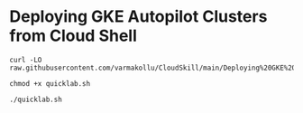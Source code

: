 # Deploying GKE Autopilot Clusters from Cloud Shell


```
curl -LO raw.githubusercontent.com/varmakollu/CloudSkill/main/Deploying%20GKE%20Autopilot%20Clusters%20from%20Cloud%20Shell/quicklab.sh

chmod +x quicklab.sh

./quicklab.sh

```
